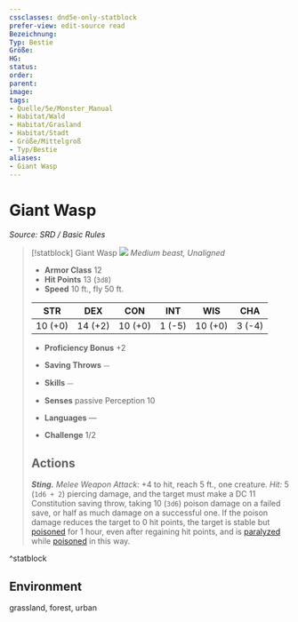 ```yaml
---
cssclasses: dnd5e-only-statblock
prefer-view: edit-source read
Bezeichnung: 
Typ: Bestie
Größe: 
HG: 
status:
order:
parent:
image: 
tags:
- Quelle/5e/Monster_Manual
- Habitat/Wald
- Habitat/Grasland
- Habitat/Stadt
- Größe/Mittelgroß
- Typ/Bestie
aliases:
- Giant Wasp
---
```

# Giant Wasp
*Source: SRD / Basic Rules*  

> [!statblock] Giant Wasp
> ![](compendium/bestiary/beast/token/giant-wasp.png#token)
> *Medium beast, Unaligned*
> 
> - **Armor Class** 12 
> - **Hit Points** 13 (`3d8`)
> - **Speed** 10 ft., fly 50 ft.
> 
> |STR|DEX|CON|INT|WIS|CHA|
> |:---:|:---:|:---:|:---:|:---:|:---:|
> |10 (+0)|14 (+2)|10 (+0)| 1 (-5)|10 (+0)| 3 (-4)|
> 
> - **Proficiency Bonus** +2
> - **Saving Throws** ⏤
> - **Skills** ⏤
> - **Senses** passive Perception 10
> 
> - **Languages** —
> - **Challenge** 1/2
> 
> ## Actions
> 
> ***Sting.*** *Melee Weapon Attack:* +4 to hit, reach 5 ft., one creature. *Hit:* 5 (`1d6 + 2`) piercing damage, and the target must make a DC 11 Constitution saving throw, taking 10 (`3d6`) poison damage on a failed save, or half as much damage on a successful one. If the poison damage reduces the target to 0 hit points, the target is stable but [poisoned](rules/conditions.md#poisoned) for 1 hour, even after regaining hit points, and is [paralyzed](rules/conditions.md#paralyzed) while [poisoned](rules/conditions.md#poisoned) in this way.

^statblock

## Environment

grassland, forest, urban